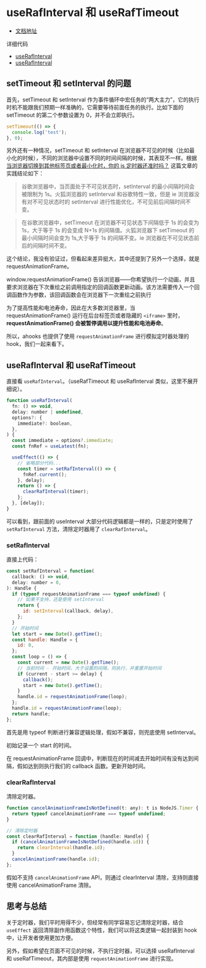 # useRafInterval 和 useRafTimeout

- [文档地址](https://ahooks.js.org/zh-CN/hooks/-raf-timer)

详细代码

- [useRafInterval](https://github.com/GpingFeng/hooks/blob/guangping%2Fread-code/packages/hooks/src/useRafInterval/index.ts)
- [useRafInterval](https://github.com/GpingFeng/hooks/blob/guangping%2Fread-code/packages/hooks/src/useRafTimeout/index.ts)

## setTimeout 和 setInterval 的问题

首先，setTimeout 和 setInterval 作为事件循环中宏任务的“两大主力”，它的执行时机不能跟我们预期一样准确的，它需要等待前面任务的执行。比如下面的 setTimeout 的第二个参数设置为 0，并不会立即执行。

```js
setTimeout(() => {
  console.log('test');
}, 0);
```

另外还有一种情况，setTimeout 和 setInterval 在浏览器不可见的时候（比如最小化的时候），不同的浏览器中设置不同的时间间隔的时候，其表现不一样。根据 [当浏览器切换到其他标签页或者最小化时，你的 js 定时器还准时吗？](https://juejin.cn/post/6899796711401586695#comment '当浏览器切换到其他标签页或者最小化时，你的js定时器还准时吗？') 这篇文章的实践结论如下：

> 谷歌浏览器中，当页面处于不可见状态时，setInterval 的最小间隔时间会被限制为 1s。火狐浏览器的 setInterval 和谷歌特性一致，但是 ie 浏览器没有对不可见状态时的 setInterval 进行性能优化，不可见前后间隔时间不变。

> 在谷歌浏览器中，setTimeout 在浏览器不可见状态下间隔低于 1s 的会变为 1s，大于等于 1s 的会变成 N+1s 的间隔值。火狐浏览器下 setTimeout 的最小间隔时间会变为 1s,大于等于 1s 的间隔不变。ie 浏览器在不可见状态前后的间隔时间不变。

这个结论，我没有验证过，但看起来差异挺大，其中还提到了另外一个选择，就是 requestAnimationFrame。

window.requestAnimationFrame() 告诉浏览器——你希望执行一个动画，并且要求浏览器在下次重绘之前调用指定的回调函数更新动画。该方法需要传入一个回调函数作为参数，该回调函数会在浏览器下一次重绘之前执行

为了提高性能和电池寿命，因此在大多数浏览器里，当 requestAnimationFrame() 运行在后台标签页或者隐藏的 `<iframe>` 里时，**requestAnimationFrame() 会被暂停调用以提升性能和电池寿命**。

所以，ahooks 也提供了使用 `requestAnimationFrame` 进行模拟定时器处理的 hook，我们一起来看下。

## useRafInterval 和 useRafTimeout

直接看 `useRafInterval`。（useRafTimeout 和 useRafInterval 类似，这里不展开细说）。

```js
function useRafInterval(
  fn: () => void,
  delay: number | undefined,
  options?: {
    immediate?: boolean,
  },
) {
  const immediate = options?.immediate;
  const fnRef = useLatest(fn);

  useEffect(() => {
    // 省略部分代码...
    const timer = setRafInterval(() => {
      fnRef.current();
    }, delay);
    return () => {
      clearRafInterval(timer);
    };
  }, [delay]);
}
```

可以看到，跟前面的 useInterval 大部分代码逻辑都是一样的，只是定时使用了 `setRafInterval` 方法，清除定时器用了 `clearRafInterval`。

### setRafInterval

直接上代码：

```js
const setRafInterval = function(
  callback: () => void,
  delay: number = 0,
): Handle {
  if (typeof requestAnimationFrame === typeof undefined) {
    // 如果不支持，还是使用 setInterval
    return {
      id: setInterval(callback, delay),
    };
  }
  // 开始时间
  let start = new Date().getTime();
  const handle: Handle = {
    id: 0,
  };
  const loop = () => {
    const current = new Date().getTime();
    // 当前时间 - 开始时间，大于设置的间隔，则执行，并重置开始时间
    if (current - start >= delay) {
      callback();
      start = new Date().getTime();
    }
    handle.id = requestAnimationFrame(loop);
  };
  handle.id = requestAnimationFrame(loop);
  return handle;
};
```

首先是用 typeof 判断进行兼容逻辑处理，假如不兼容，则兜底使用 setInterval。

初始记录一个 start 的时间。

在 requestAnimationFrame 回调中，判断现在的时间减去开始时间有没有达到间隔，假如达到则执行我们的 callback 函数。更新开始时间。

### clearRafInterval

清除定时器。

```js
function cancelAnimationFrameIsNotDefined(t: any): t is NodeJS.Timer {
  return typeof cancelAnimationFrame === typeof undefined;
}

// 清除定时器
const clearRafInterval = function (handle: Handle) {
  if (cancelAnimationFrameIsNotDefined(handle.id)) {
    return clearInterval(handle.id);
  }
  cancelAnimationFrame(handle.id);
};
```

假如不支持 `cancelAnimationFrame` API，则通过 clearInterval 清除，支持则直接使用 cancelAnimationFrame 清除。

## 思考与总结

关于定时器，我们平时用得不少，但经常有同学容易忘记清除定时器，结合 `useEffect` 返回清除副作用函数这个特性，我们可以将这类逻辑一起封装到 hook 中，让开发者使用更加方便。

另外，假如希望在页面不可见的时候，不执行定时器，可以选择 useRafInterval 和 useRafTimeout，其内部是使用 `requestAnimationFrame` 进行实现。
